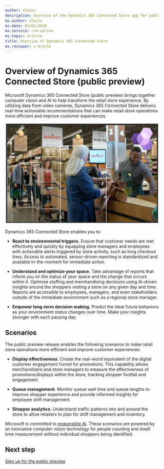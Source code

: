 ```yaml
---
author: alwinv
description: Overview of the Dynamics 365 Connected Store app for public preview
ms.author: alwinv
ms.date: 07/01/2020
ms.service: crm-online
ms.topic: article
title: Overview of Dynamics 365 Connected Store
ms.reviewer: v-brycho
---
```


# Overview of Dynamics 365 Connected Store (public preview)

Microsoft Dynamics 365 Connected Store (public preview) brings together computer vision and AI to help transform the retail store experience. By utilizing data from video cameras, Dynamics 365 Connected Store delivers real-time actionable recommendations that can make retail store operations more efficient and improve customer experiences. 

![Woman at counter demonstrating queue management](media/overview.PNG "Woman at counter demonstrating queue management")

Dynamics 365 Connected Store enables you to:

- **React to environmental triggers.** Ensure that customer needs are met effectively and quickly by equipping store managers and employees with actionable alerts triggered by store activity, such as long checkout lines. Access to automated, sensor-driven reporting is standardized and available in-the-moment for immediate action.

- **Understand and optimize your space.** Take advantage of reports that inform you on the status of your space and the change that occurs within it. Optimize staffing and merchandising decisions using AI-driven insights around the shoppers visiting a store on any given day and time. Reports are accessible to employees, managers, and even stakeholders outside of the immediate environment such as a regional store manager.

- **Empower long-term decision making.** Predict the ideal future behaviors as your environment status changes over time. Make your insights stronger with each passing day.

## Scenarios

The public preview release enables the following scenarios to make retail store operations more efficient and improve customer experiences: 

- **Display effectiveness.** Create the real-world equivalent of the digital customer engagement funnel for promotions. This capability allows merchandizers and store managers to measure the effectiveness of promotions/displays within the store, tracking shopper footfall and engagement.  

- **Queue management.** Monitor queue wait time and queue lengths to improve shopper experience and provide informed insights for employee shift management. 

- **Shopper analytics.** Understand traffic patterns into and around the store to allow retailers to plan for shift management and inventory. 

Microsoft is committed to [responsible AI](https://www.microsoft.com/en-us/ai/responsible-ai?activetab=pivot1%3aprimaryr6). These scenarios are powered by an innovative computer vision technology for people counting and dwell time measurement without individual shoppers being identified.   

## Next step

[Sign up for the public preview](admin-create-new-tenant.md)

